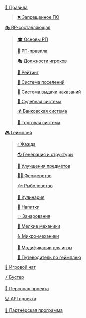 [📙 Правила](https://raw.githubusercontent.com/LifelineMC/LifelineWiki/main/pages/non_rp_rules.md)
>
> [❌ Запрещенное ПО](https://raw.githubusercontent.com/LifelineMC/LifelineWiki/main/pages/cheats.md)

[🎭 RP-составляющая](https://raw.githubusercontent.com/LifelineMC/LifelineWiki/main/pages/rp/index.md)

> [🎓 Основы РП](https://raw.githubusercontent.com/LifelineMC/LifelineWiki/main/pages/rp/rules.md)
>
> [📙 РП-правила](https://raw.githubusercontent.com/LifelineMC/LifelineWiki/main/pages/rp/rules.md)
>
> [🎭 Должности игроков](https://raw.githubusercontent.com/LifelineMC/LifelineWiki/main/pages/rp/roles.md)
>
> [🔔 Рейтинг](https://raw.githubusercontent.com/LifelineMC/LifelineWiki/main/pages/rp/rating.md)
>
> [🏡 Система поселений](https://raw.githubusercontent.com/LifelineMC/LifelineWiki/main/pages/rp/towns.md)
>
> [🚨 Система выдачи наказаний](https://raw.githubusercontent.com/LifelineMC/LifelineWiki/main/pages/rp/police.md)
>
> [🔨 Судебная система](https://raw.githubusercontent.com/LifelineMC/LifelineWiki/main/pages/rp/law.md)
>
> [💰 Банковская система](https://raw.githubusercontent.com/LifelineMC/LifelineWiki/main/pages/rp/bank.md)
>
> [🛒 Торговая система](https://raw.githubusercontent.com/LifelineMC/LifelineWiki/main/pages/rp/shop.md)

[🎮 Геймплей](https://raw.githubusercontent.com/LifelineMC/LifelineWiki/main/pages/gameplay/index.md)

> [💧 Жажда](https://raw.githubusercontent.com/LifelineMC/LifelineWiki/main/pages/gameplay/thirst.md)
>
> [🌎 Генерация и структуры](https://raw.githubusercontent.com/LifelineMC/LifelineWiki/main/pages/gameplay/generation.md)
>
> [🔨 Улучшения предметов](https://raw.githubusercontent.com/LifelineMC/LifelineWiki/main/pages/gameplay/armor_quality_and_sharpening_state.md)
> 
> [👨‍🌾 Фермерство](https://raw.githubusercontent.com/LifelineMC/LifelineWiki/main/pages/gameplay/farming.md)
> 
> [🐟 Рыболовство](https://raw.githubusercontent.com/LifelineMC/LifelineWiki/main/pages/gameplay/fishing.md)
> 
> [🥑 Кулинария](https://raw.githubusercontent.com/LifelineMC/LifelineWiki/main/pages/gameplay/culinary.md)
> 
> [🧃 Напитки](https://raw.githubusercontent.com/LifelineMC/LifelineWiki/main/pages/gameplay/drinks.md)
> 
> [✨ Зачарования](https://raw.githubusercontent.com/LifelineMC/LifelineWiki/main/pages/gameplay/enchantments.md)
>
> [📂 Мелкие механики](https://raw.githubusercontent.com/LifelineMC/LifelineWiki/main/pages/gameplay/small_mechanics.md)
>
> [♿ Микро-механики](https://raw.githubusercontent.com/LifelineMC/LifelineWiki/main/pages/gameplay/tiny_mechanics.md)
>
> [🔱 Модификации для игры](https://raw.githubusercontent.com/LifelineMC/LifelineWiki/main/pages/gameplay/mods.md)
>
> [📝 Путеводитель по геймплею](https://raw.githubusercontent.com/LifelineMC/LifelineWiki/main/pages/gameplay/tutorial.md)

[💬 Игровой чат](https://raw.githubusercontent.com/LifelineMC/LifelineWiki/main/pages/chat.md)

[⚡ Бустер](https://raw.githubusercontent.com/LifelineMC/LifelineWiki/main/pages/booster.md)

[👑 Персонал проекта](https://raw.githubusercontent.com/LifelineMC/LifelineWiki/main/pages/admins.md)

[💻 API проекта](https://raw.githubusercontent.com/LifelineMC/LifelineWiki/main/pages/api/index.md)

[💬 Партнёрская программа](https://raw.githubusercontent.com/LifelineMC/LifelineWiki/main/pages/partner.md)
